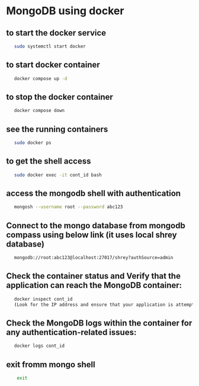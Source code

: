 # MongoDB using docker

## to start the docker service

```sh
   sudo systemctl start docker
```   

## to start docker container

```sh
   docker compose up -d
```

## to stop the docker container

```sh
   docker compose down
```

## see the running containers

```sh
   sudo docker ps
```

## to get the shell access

```sh
   sudo docker exec -it cont_id bash
```

## access the mongodb shell with authentication

```sh
   mongosh --username root --password abc123
```

## Connect to the mongo database from mongodb compass using below link (it uses local shrey database)

```sh
   mongodb://root:abc123@localhost:27017/shrey?authSource=admin
```

## Check the container status and Verify that the application can reach the MongoDB container:

```sh
   docker inspect cont_id
   (Look for the IP address and ensure that your application is attempting to connect to the correct address and port)
```

## Check the MongoDB logs within the container for any authentication-related issues:

```sh
   docker logs cont_id
```

## exit fromm mongo shell

```sh
    exit
```